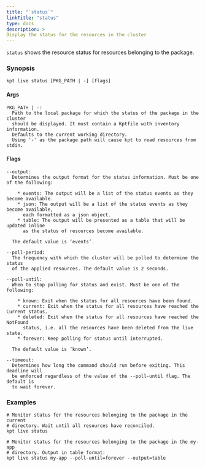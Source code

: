 ```yaml
---
title: "`status`"
linkTitle: "status"
type: docs
description: >
Display the status for the resources in the cluster
---
```

<!--mdtogo:Short
    Display shows the status for the resources in the cluster
-->

`status` shows the resource status for resources belonging to the package.

### Synopsis
<!--mdtogo:Long-->
```
kpt live status [PKG_PATH | -] [flags]
```

#### Args

```
PKG_PATH | -:
  Path to the local package for which the status of the package in the cluster
  should be displayed. It must contain a Kptfile with inventory information.
  Defaults to the current working directory.
  Using '-' as the package path will cause kpt to read resources from stdin.
```

#### Flags

```
--output:
  Determines the output format for the status information. Must be one of the following:
  
    * events: The output will be a list of the status events as they become available.
    * json: The output will be a list of the status events as they become available,
      each formatted as a json object.
    * table: The output will be presented as a table that will be updated inline
      as the status of resources become available.

  The default value is ‘events’.
  
--poll-period:
  The frequency with which the cluster will be polled to determine the status
  of the applied resources. The default value is 2 seconds.

--poll-until:
  When to stop polling for status and exist. Must be one of the following:
  
    * known: Exit when the status for all resources have been found.
    * current: Exit when the status for all resources have reached the Current status.
    * deleted: Exit when the status for all resources have reached the NotFound
      status, i.e. all the resources have been deleted from the live state.
    * forever: Keep polling for status until interrupted.
  
  The default value is ‘known’.

--timeout:
  Determines how long the command should run before exiting. This deadline will
  be enforced regardless of the value of the --poll-until flag. The default is
  to wait forever.
```
<!--mdtogo-->

### Examples

<!--mdtogo:Examples-->
```shell
# Monitor status for the resources belonging to the package in the current
# directory. Wait until all resources have reconciled.
kpt live status
```

```shell
# Monitor status for the resources belonging to the package in the my-app
# directory. Output in table format:
kpt live status my-app --poll-until=forever --output=table
```
<!--mdtogo-->

[Inventory Template]: /reference/live/apply/#prune